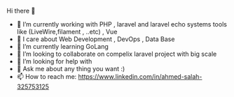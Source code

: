 Hi there 👋

- 🔭 I’m currently working with PHP , laravel and laravel echo systems tools like (LiveWire,filament , ..etc) , Vue
- 🔭 I care about Web Development , DevOps , Data Base
- 🌱 I’m currently learning GoLang
- 👯 I’m looking to collaborate on compelix laravel project with big scale 
- 🤔 I’m looking for help with 
- 💬 Ask me about any thing you want :)
- 📫 How to reach me:  https://www.linkedin.com/in/ahmed-salah-325753125
